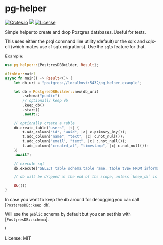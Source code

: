 # pg-helper


[![Crates.io](https://img.shields.io/crates/v/pg-helper)](https://crates.io/crates/pg-helper)
[![](https://docs.rs/pg-helper/badge.svg)](https://docs.rs/pg-helper)
[![License](https://img.shields.io/crates/l/pg-helper?color=informational&logo=mit)](/LICENSE.md)

Simple helper to create and drop Postgres databases. Useful for tests.

This uses either the psql command line utility (default) or the sqlx and sqlx-cli (which makes use of sqlx migrations).
Use the `sqlx` feature for that.

Example:
```rust
use pg_helper::{PostgresDBBuilder, Result};

#[tokio::main]
async fn main() -> Result<()> {
    let db_uri = "postgres://localhost:5432/pg_helper_example";

    let db = PostgresDBBuilder::new(db_uri)
        .schema("public")
        // optionally keep db
        .keep_db()
        .start()
        .await?;

    // optionally create a table
    db.create_table("users", |t| {
        t.add_column("id", "uuid", |c| c.primary_key());
        t.add_column("name", "text", |c| c.not_null());
        t.add_column("email", "text", |c| c.not_null());
        t.add_column("created_at", "timestamp", |c| c.not_null());
    })
    .await?;

    // execute sql
    db.execute("SELECT table_schema,table_name, table_type FROM information_schema.tables WHERE table_schema = 'public';").await?;

    // db will be dropped at the end of the scope, unless `keep_db` is called!

    Ok(())
}
```

In case you want to keep the db around for debugging you can call [`PostgresDB::keep_db`].

Will use the `public` schema by default but you can set this with [`PostgresDB::schema`].

!

License: MIT
